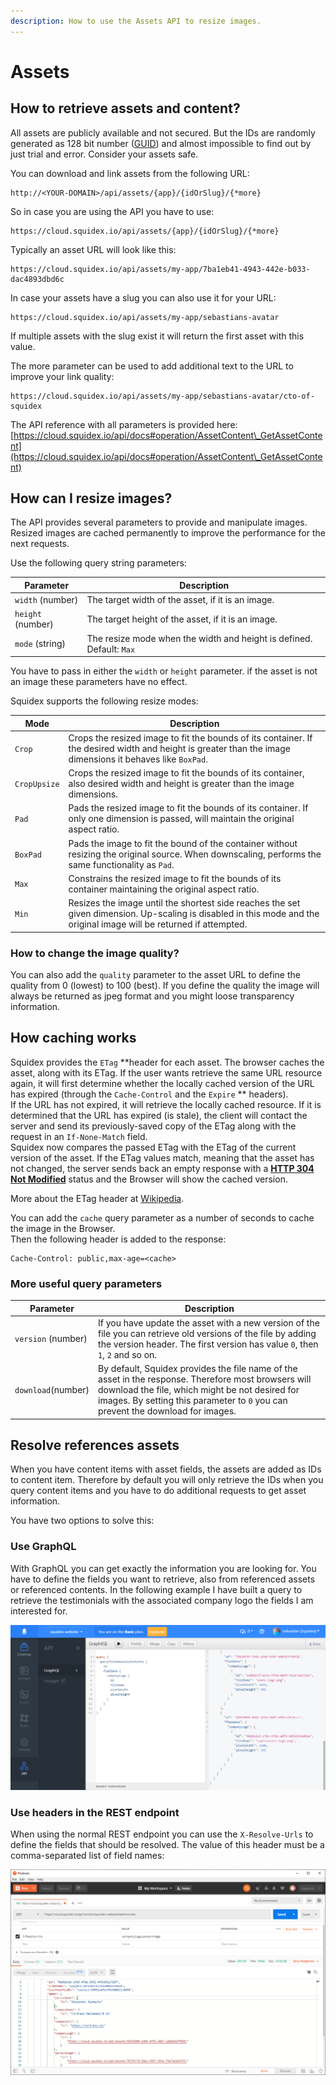 ```yaml
---
description: How to use the Assets API to resize images.
---
```


# Assets

## How to retrieve assets and content?

All assets are publicly available and not secured. But the IDs are randomly generated as 128 bit number ([GUID](https://en.wikipedia.org/wiki/Universally\_unique\_identifier)) and almost impossible to find out by just trial and error. Consider your assets safe.

You can download and link assets from the following URL:

```
http://<YOUR-DOMAIN>/api/assets/{app}/{idOrSlug}/{*more}
```

So in case you are using the API you have to use:

```
https://cloud.squidex.io/api/assets/{app}/{idOrSlug}/{*more}
```

Typically an asset URL will look like this:

```
https://cloud.squidex.io/api/assets/my-app/7ba1eb41-4943-442e-b033-dac4893dbd6c
```

In case your assets have a slug you can also use it for your URL:

```
https://cloud.squidex.io/api/assets/my-app/sebastians-avatar
```

If multiple assets with the slug exist it will return the first asset with this value.

The more parameter can be used to add additional text to the URL to improve your link quality:

```
https://cloud.squidex.io/api/assets/my-app/sebastians-avatar/cto-of-squidex
```

The API reference with all parameters is provided here: [https://cloud.squidex.io/api/docs#operation/AssetContent\_GetAssetContent](https://cloud.squidex.io/api/docs#operation/AssetContent\_GetAssetContent)

## How can I resize images?

The API provides several parameters to provide and manipulate images. Resized images are cached permanently to improve the performance for the next requests.

Use the following query string parameters:

| Parameter         | Description                                                          |
| ----------------- | -------------------------------------------------------------------- |
| `width` (number)  | The target width of the asset, if it is an image.                    |
| `height` (number) | The target height of the asset, if it is an image.                   |
| `mode` (string)   | The resize mode when the width and height is defined. Default: `Max` |

You have to pass in either the `width` or `height` parameter. if the asset is not an image these parameters have no effect.

Squidex supports the following resize modes:

| Mode         | Description                                                                                                                                                          |
| ------------ | -------------------------------------------------------------------------------------------------------------------------------------------------------------------- |
| `Crop`       | Crops the resized image to fit the bounds of its container. If the desired width and height is greater than the image dimensions it behaves like `BoxPad`.           |
| `CropUpsize` | Crops the resized image to fit the bounds of its container, also desired width and height is greater than the image dimensions.                                      |
| `Pad`        | Pads the resized image to fit the bounds of its container. If only one dimension is passed, will maintain the original aspect ratio.                                 |
| `BoxPad`     | Pads the image to fit the bound of the container without resizing the original source. When downscaling, performs the same functionality as `Pad`.                   |
| `Max`        | Constrains the resized image to fit the bounds of its container maintaining the original aspect ratio.                                                               |
| `Min`        | Resizes the image until the shortest side reaches the set given dimension. Up-scaling is disabled in this mode and the original image will be returned if attempted. |

### How to change the image quality?

You can also add the `quality` parameter to the asset URL to define the quality from 0 (lowest) to 100 (best). If you define the quality the image will always be returned as jpeg format and you might loose transparency information.

## How caching works

Squidex provides the `ETag` \*\*header for each asset. The browser caches the asset, along with its ETag. If the user wants retrieve the same URL resource again, it will first determine whether the locally cached version of the URL has expired (through the `Cache-Control` and the `Expire` \*\* headers).\
If the URL has not expired, it will retrieve the locally cached resource. If it is determined that the URL has expired (is stale), the client will contact the server and send its previously-saved copy of the ETag along with the request in an `If-None-Match` field.\
Squidex now compares the passed ETag with the ETag of the current version of the asset. If the ETag values match, meaning that the asset has not changed, the server sends back an empty response with a [**HTTP 304 Not Modified**](https://en.wikipedia.org/wiki/HTTP\_304) status and the Browser will show the cached version.

More about the ETag header at [Wikipedia](https://en.wikipedia.org/wiki/HTTP\_ETag).

You can add the `cache` query parameter as a number of seconds to cache the image in the Browser.\
Then the following header is added to the response:

```
Cache-Control: public,max-age=<cache>
```

### More useful query parameters

| Parameter          | Description                                                                                                                                                                                                                               |
| ------------------ | ----------------------------------------------------------------------------------------------------------------------------------------------------------------------------------------------------------------------------------------- |
| `version` (number) | If you have update the asset with a new version of the file you can retrieve old versions of the file by adding the version header. The first version has value `0`, then `1`, `2` and so on.                                             |
| `download`(number) | By default, Squidex provides the file name of the asset in the response. Therefore most browsers will download the file, which might be not desired for images. By setting this parameter to `0` you can prevent the download for images. |

## Resolve references assets

When you have content items with asset fields, the assets are added as IDs to content item. Therefore by default you will only retrieve the IDs when you query content items and you have to do additional requests to get asset information.

You have two options to solve this:

### Use GraphQL

With GraphQL you can get exactly the information you are looking for. You have to define the fields you want to retrieve, also from referenced assets or referenced contents. In the following example I have built a query to retrieve the testimonials with the associated company logo the fields I am interested for.

![Use GraphQL to get asset information](<../../../.gitbook/assets/image (11).png>)

### Use headers in the REST endpoint

When using the normal REST endpoint you can use the `X-Resolve-Urls` to define the fields that should be resolved. The value of this header must be a comma-separated list of field names:

![Resolve the image URL](<../../../.gitbook/assets/image (12).png>)
